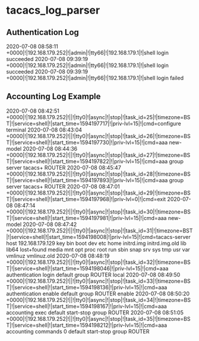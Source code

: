 # tacacs_log_parser

## Authentication Log
2020-07-08 08:58:11 +0000|!|192.168.179.252|!|admin|!|tty66|!|192.168.179.1|!|shell login succeeded
2020-07-08 09:39:19 +0000|!|192.168.179.252|!|admin|!|tty66|!|192.168.179.1|!|shell login succeeded
2020-07-08 09:39:19 +0000|!|192.168.179.252|!|admin|!|tty66|!|192.168.179.1|!|shell login failed

## Accounting Log Example
2020-07-08 08:42:51 +0000|!|192.168.179.252|!||!|tty0|!|async|!|stop|!|task_id=25|!|timezone=BST|!|service=shell|!|start_time=1594197717|!|priv-lvl=15|!|cmd=configure terminal <cr>
2020-07-08 08:43:04 +0000|!|192.168.179.252|!||!|tty0|!|async|!|stop|!|task_id=26|!|timezone=BST|!|service=shell|!|start_time=1594197730|!|priv-lvl=15|!|cmd=aaa new-model <cr>
2020-07-08 08:44:36 +0000|!|192.168.179.252|!||!|tty0|!|async|!|stop|!|task_id=27|!|timezone=BST|!|service=shell|!|start_time=1594197822|!|priv-lvl=15|!|cmd=aaa group server tacacs+ ROUTER <cr>
2020-07-08 08:45:47 +0000|!|192.168.179.252|!||!|tty0|!|async|!|stop|!|task_id=28|!|timezone=BST|!|service=shell|!|start_time=1594197893|!|priv-lvl=15|!|cmd=aaa group server tacacs+ ROUTER <cr>
2020-07-08 08:47:01 +0000|!|192.168.179.252|!||!|tty0|!|async|!|stop|!|task_id=29|!|timezone=BST|!|service=shell|!|start_time=1594197968|!|priv-lvl=0|!|cmd=exit <cr>
2020-07-08 08:47:14 +0000|!|192.168.179.252|!||!|tty0|!|async|!|stop|!|task_id=30|!|timezone=BST|!|service=shell|!|start_time=1594197981|!|priv-lvl=15|!|cmd=aaa new-model <cr>
2020-07-08 08:47:42 +0000|!|192.168.179.252|!||!|tty0|!|async|!|stop|!|task_id=31|!|timezone=BST|!|service=shell|!|start_time=1594198008|!|priv-lvl=15|!|cmd=tacacs-server host 192.168.179.129 key bin boot dev etc home initrd.img initrd.img.old lib lib64 lost+found media mnt opt proc root run sbin snap srv sys tmp usr var vmlinuz vmlinuz.old
2020-07-08 08:48:19 +0000|!|192.168.179.252|!||!|tty0|!|async|!|stop|!|task_id=32|!|timezone=BST|!|service=shell|!|start_time=1594198046|!|priv-lvl=15|!|cmd=aaa authentication login default group ROUTER local <cr>
2020-07-08 08:49:50 +0000|!|192.168.179.252|!||!|tty0|!|async|!|stop|!|task_id=33|!|timezone=BST|!|service=shell|!|start_time=1594198136|!|priv-lvl=15|!|cmd=aaa authentication enable default group ROUTER enable <cr>
2020-07-08 08:50:20 +0000|!|192.168.179.252|!||!|tty0|!|async|!|stop|!|task_id=34|!|timezone=BST|!|service=shell|!|start_time=1594198167|!|priv-lvl=15|!|cmd=aaa accounting exec default start-stop group ROUTER <cr>
2020-07-08 08:51:05 +0000|!|192.168.179.252|!||!|tty0|!|async|!|stop|!|task_id=35|!|timezone=BST|!|service=shell|!|start_time=1594198212|!|priv-lvl=15|!|cmd=aaa accounting commands 0 default start-stop group ROUTER <cr>
